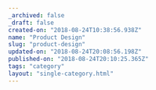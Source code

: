 ```yaml
---
_archived: false
_draft: false
created-on: "2018-08-24T10:38:56.938Z"
name: "Product Design"
slug: "product-design"
updated-on: "2018-08-24T20:08:56.198Z"
published-on: "2018-08-24T20:10:25.365Z"
tags: "category"
layout: "single-category.html"
---
```



